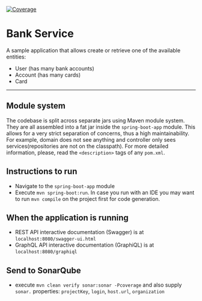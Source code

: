 [![Coverage](https://sonarcloud.io/api/project_badges/measure?project=Sam-Kruglov_bank&metric=coverage)](https://sonarcloud.io/dashboard?id=Sam-Kruglov_bank)

# Bank Service

A sample application that allows create or retrieve one of the available entities:
 
 - User (has many bank accounts)
 - Account (has many cards)
 - Card
 
---

## Module system

The codebase is split across separate jars using Maven module system. 
They are all assembled into a fat jar inside the `spring-boot-app` module.
This allows for a very strict separation of concerns, thus a high maintainability.
For example, domain does not see anything and controller only sees services(repositories are not on the classpath).
For more detailed information, please, read the `<description>` tags of any `pom.xml`.

## Instructions to run

- Navigate to the `spring-boot-app` module
- Execute `mvn spring-boot:run`. 
In case you run with an IDE you may want to run `mvn compile` on the project first for code generation.

## When the application is running

- REST API interactive documentation (Swagger) is at `localhost:8080/swagger-ui.html`
- GraphQL API interactive documentation (GraphiQL) is at `localhost:8080/graphiql`

## Send to SonarQube
- execute `mvn clean verify sonar:sonar -Pcoverage` 
and also supply `sonar.` properties: `projectKey`, `login`, `host.url`, `organization`